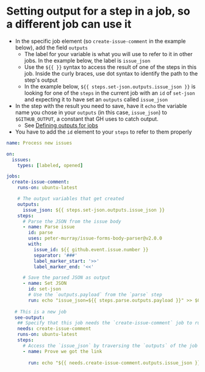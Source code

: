 # Setting output for a step in a job, so a different job can use it 

- In the specific job element (so `create-issue-comment` in the example below), add the field `outputs` 
  - The label for your variable is what you will use to refer to it in other jobs. In the example below, the label is `issue_json`
  - Use the `${{ }}` syntax to access the result of one of the steps in this job. Inside the curly braces, use dot syntax to identify the path to the step's output
   - In the example below, `${{ steps.set-json.outputs.issue_json }}` is looking for one of the `steps` in the current job with an `id` of `set-json` and expecting it to have set an `outputs` called `issue_json`
- In the step with the result you need to save, have it `echo` the variable name you chose in your `outputs` (in this case, `issue_json`) to `$GITHUB_OUTPUT`, a constant that GH uses to catch output. 
  - See [Defining outputs for jobs](https://docs.github.com/en/actions/using-jobs/defining-outputs-for-jobs)
- You have to add the `id` element to your `steps` to refer to them properly 
 
```yaml
name: Process new issues

on:
  issues:
    types: [labeled, opened]

jobs:
  create-issue-comment:
    runs-on: ubuntu-latest

    # The output variables that get created
    outputs:
      issue_json: ${{ steps.set-json.outputs.issue_json }}
    steps:
      # Parse the JSON from the issue body
      - name: Parse issue
        id: parse
        uses: peter-murray/issue-forms-body-parser@v2.0.0
        with:
          issue_id: ${{ github.event.issue.number }}
          separator: '###'
          label_marker_start: '>>'
          label_marker_end: '<<'

      # Save the parsed JSON as output
      - name: Set JSON
        id: set-json
        # Use the `outputs.payload` from the `parse` step 
        run: echo "issue_json=${{ steps.parse.outputs.payload }}" >> $GITHUB_OUTPUT
        
   # This is a new job 
   see-output:
    ## Specify that this job needs the `create-issue-comment` job to run first 
    needs: create-issue-comment
    runs-on: ubuntu-latest
    steps:
      # Access the `issue_json` by traversing the `outputs` of the job identified in `needs`
      - name: Prove we got the link
      
        run: echo "${{ needs.create-issue-comment.outputs.issue_json }}"


```
